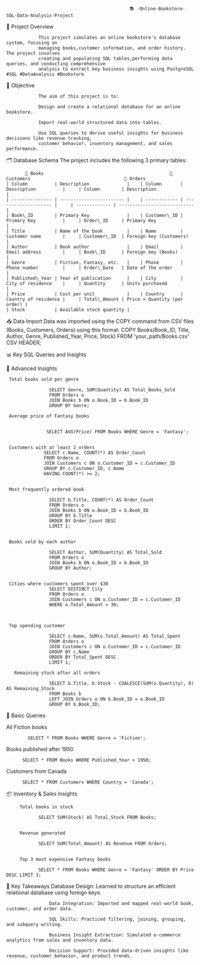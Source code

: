                                                   📚 -Online-Bookstore-SQL-Data-Analysis-Project




📌 Project Overview

                This project simulates an online bookstore's database system, focusing on 
                managing books,customer information, and order history. The project involves
                creating and populating SQL tables,performing data queries, and conducting comprehensive
                analysis to extract key business insights using PostgreSQL #SQL #DataAnalysis #Bookstore



🎯 Objective

                The aim of this project is to:

                Design and create a relational database for an online bookstore.

                Import real-world structured data into tables.

                Use SQL queries to derive useful insights for business decisions like revenue tracking, 
                customer behavior, inventory management, and sales performance.



🗂️ Database Schema
                The project includes the following 3 primary tables:


           📘 Books                                               👤 Customers                                   🛒 Orders
    | Column          | Description              |    | Column       | Description          |     | Column        | Description                  | 
    | --------------- | ------------------------ |    | ------------ | -------------------- |     | ------------- | ---------------------------- |
    | Book\_ID        | Primary Key              |    | Customer\_ID | Primary Key          |     | Order\_ID     | Primary Key                  |
    | Title           | Name of the book         |    | Name         | Customer name        |     | Customer\_ID  | Foreign key (Customers)      |
    | Author          | Book author              |    | Email        | Email address        |     | Book\_ID      | Foreign key (Books)          |
    | Genre           | Fiction, Fantasy, etc.   |    | Phone        | Phone number         |     | Order\_Date   | Date of the order            |
    | Published\_Year | Year of publication      |    | City         | City of residence    |     | Quantity      | Units purchased              |
    | Price           | Cost per unit            |    | Country      | Country of residence |     | Total\_Amount | Price × Quantity (per order) |
    | Stock           | Available stock quantity |         

📥 Data Import
       Data was imported using the COPY command from CSV files (Books, Customers, Orders) using this format:
       COPY Books(Book_ID, Title, Author, Genre, Published_Year, Price, Stock)
       FROM 'your_path/Books.csv' CSV HEADER;


📊 Key SQL Queries and Insights


🧠 Advanced Insights

     Total books sold per genre
     
                    SELECT Genre, SUM(Quantity) AS Total_Books_Sold
                    FROM Orders o
                    JOIN Books b ON o.Book_ID = b.Book_ID
                    GROUP BY Genre;
 
     Average price of Fantasy books

     
                   SELECT AVG(Price) FROM Books WHERE Genre = 'Fantasy';

                  
     Customers with at least 2 orders
                  SELECT c.Name, COUNT(*) AS Order_Count
                  FROM Orders o
                  JOIN Customers c ON o.Customer_ID = c.Customer_ID
                  GROUP BY c.Customer_ID, c.Name
                  HAVING COUNT(*) >= 2;


     Most frequently ordered book
                  
                    SELECT b.Title, COUNT(*) AS Order_Count
                    FROM Orders o
                    JOIN Books b ON o.Book_ID = b.Book_ID
                    GROUP BY b.Title
                    ORDER BY Order_Count DESC
                    LIMIT 1;


     Books sold by each author

                    SELECT Author, SUM(Quantity) AS Total_Sold
                    FROM Orders o
                    JOIN Books b ON o.Book_ID = b.Book_ID
                    GROUP BY Author;


     Cities where customers spent over $30
                    SELECT DISTINCT City
                    FROM Orders o
                    JOIN Customers c ON o.Customer_ID = c.Customer_ID
                    WHERE o.Total_Amount > 30;



     Top spending customer      
     
                    SELECT c.Name, SUM(o.Total_Amount) AS Total_Spent
                    FROM Orders o
                    JOIN Customers c ON o.Customer_ID = c.Customer_ID
                    GROUP BY c.Name
                    ORDER BY Total_Spent DESC
                    LIMIT 1;

       Remaining stock after all orders

                    SELECT b.Title, b.Stock - COALESCE(SUM(o.Quantity), 0) AS Remaining_Stock
                    FROM Books b
                    LEFT JOIN Orders o ON b.Book_ID = o.Book_ID
                    GROUP BY b.Book_ID;




🔎 Basic Queries

  All Fiction books
  
            SELECT * FROM Books WHERE Genre = 'Fiction';

        
Books published after 1950

          SELECT * FROM Books WHERE Published_Year > 1950;
          
          
Customers from Canada

          SELECT * FROM Customers WHERE Country = 'Canada';



📦 Inventory & Sales Insights

         Total books in stock
         
                SELECT SUM(Stock) AS Total_Stock FROM Books;

                
         Revenue generated       

                SELECT SUM(Total_Amount) AS Revenue FROM Orders;


         Top 3 most expensive Fantasy books

                SELECT * FROM Books WHERE Genre = 'Fantasy' ORDER BY Price DESC LIMIT 3;



📌 Key Takeaways
                    Database Design: Learned to structure an efficient relational database using foreign keys.

                    Data Integration: Imported and mapped real-world book, customer, and order data.

                    SQL Skills: Practiced filtering, joining, grouping, and subquery writing.

                    Business Insight Extraction: Simulated e-commerce analytics from sales and inventory data.

                    Decision Support: Provided data-driven insights like revenue, customer behavior, and product trends.
                
